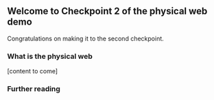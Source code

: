 ## Welcome to Checkpoint 2 of the physical web demo

Congratulations on making it to the second checkpoint. 

### What is the physical web
 
 [content to come]
 

### Further reading
 
